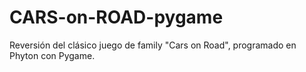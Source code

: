 # CARS-on-ROAD-pygame
Reversión del clásico juego de family "Cars on Road", programado en Phyton con Pygame.
